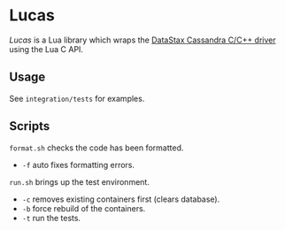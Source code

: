 # Lucas

_Lucas_ is a Lua library which wraps the [DataStax Cassandra C/C++ driver](https://github.com/datastax/cpp-driver) using the Lua C API.

## Usage

See `integration/tests` for examples.

## Scripts

`format.sh` checks the code has been formatted.
- `-f` auto fixes formatting errors.

`run.sh` brings up the test environment.

- `-c` removes existing containers first (clears database).
- `-b` force rebuild of the containers.
- `-t` run the tests.
